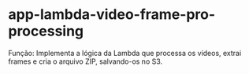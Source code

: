 # app-lambda-video-frame-pro-processing
Função: Implementa a lógica da Lambda que processa os vídeos, extrai frames e cria o arquivo ZIP, salvando-os no S3.
